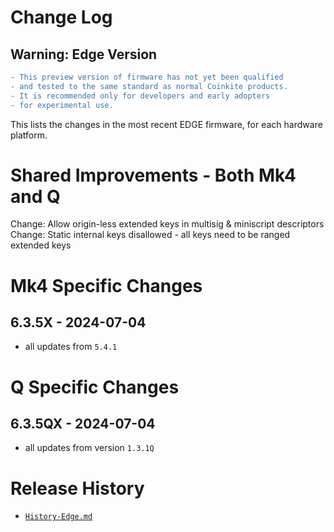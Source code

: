 # Change Log

## Warning: Edge Version

```diff
- This preview version of firmware has not yet been qualified
- and tested to the same standard as normal Coinkite products.
- It is recommended only for developers and early adopters
- for experimental use.
```

This lists the changes in the most recent EDGE firmware, for each hardware platform.

# Shared Improvements - Both Mk4 and Q

Change: Allow origin-less extended keys in multisig & miniscript descriptors
Change: Static internal keys disallowed - all keys need to be ranged extended keys

# Mk4 Specific Changes

## 6.3.5X - 2024-07-04

- all updates from `5.4.1`


# Q Specific Changes

## 6.3.5QX - 2024-07-04

- all updates from version `1.3.1Q`


# Release History

- [`History-Edge.md`](History-Edge.md)
